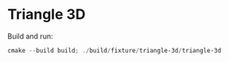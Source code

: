 # Triangle 3D

Build and run:

```PowerShell
cmake --build build; ./build/fixture/triangle-3d/triangle-3d
```
